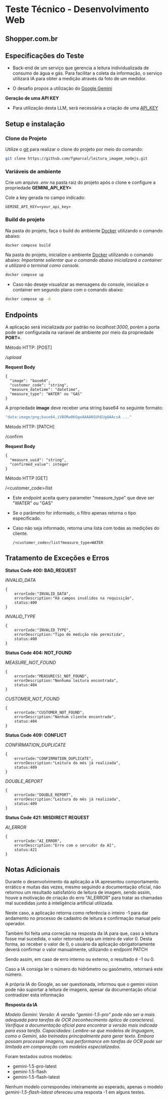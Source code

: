 # Teste Técnico - Desenvolvimento Web
## Shopper.com.br

## Especificações do Teste
- Back-end de um serviço que gerencia a leitura individualizada de
consumo de água e gás. Para facilitar a coleta da informação, o serviço utilizará IA para
obter a medição através da foto de um medidor.

- O desafio propos a utilização do [Google Gemini](https://ai.google.dev/gemini-api/docs/vision)

**Geração de uma API KEY**
- Para utilização desta LLM, será necessária a criação de uma [API_KEY](https://ai.google.dev/gemini-api/docs/api-key)



## Setup e instalação

### Clone do Projeto
  Utilize o [git](https://git-scm.com/downloads) para realizar o clone do projeto por meio do comando:
```bash
git clone https://github.com/fgmarcal/leitura_imagem_nodejs.git
```

### Variáveis de ambiente
  Crie um arquivo *.env* na pasta raiz do projeto após o clone e configure a propriedade **GEMINI_API_KEY=**

  Cole a key gerada no campo indicado:

    GEMINI_API_KEY=<your_api_key>

### Build do projeto
  Na pasta do projeto, faça o build do ambiente [Docker](https://www.docker.com/) utilizando o comando abaixo:
```bash
docker compose build
```
  Na pasta do projeto, inicialize o ambiente [Docker](https://www.docker.com/) utilizando o comando abaixo:
  *Importante salientar que o comando abaixo inicializará o container e utilizará o terminal como console.*
```bash
docker compose up
```
  - Caso não deseje visualizar as mensagens do console, inicialize o container em segundo plano com o comando abaixo:
```bash
docker compose up -d
```


## Endpoints
A aplicação será inicializada por padrão no <host>*localhost:3000*, porém a porta pode ser configurada na variavel de ambiente por meio da propriedade **PORT=**.

  Método HTTP: [POST]

  *<host>/upload*

  **Request Body**
```
{
  "image": "base64",
  "customer_code": "string",
  "measure_datetime": "datetime",
  "measure_type": "WATER" ou "GAS"
}
```

A propriedade **image** deve receber uma string base64 no seguinte formato:

```cmd
"data:image/png;base64,iVBORw0KGgoAAAANSUhEUgAAAcsA ..."
```


  Método HTTP: [PATCH]
  
  <host>/confirm 

  **Request Body**

```
{
  "measure_uuid": "string",
  "confirmed_value": integer
}
```

  Método HTTP [GET]
  
  <host>/<customer_code>/list 

  - Este endpoint aceita query parameter "measure_type" que deve ser "WATER" ou "GAS"
  - Se o parâmetro for informado, o filtro apenas retorna o tipo especificado.
  - Caso não seja informado, retorna uma lista com todas as medições do cliente.
    
        /<customer_code>/list?measure_type=WATER


## Tratamento de Exceções e Erros

**Status Code 400: BAD_REQUEST**

*INVALID_DATA* 

    {
        errorCode:"INVALID_DATA",
        errorDescription:"Há campos inválidos na requisição",
        status:400
    }

*INVALID_TYPE*

    {
        errorCode:"INVALID_TYPE",
        errorDescription:"Tipo de medição não permitida",
        status:400
    }

**Status Code 404: NOT_FOUND**

*MEASURE_NOT_FOUND*

    {
        errorCode:"MEASURE(S)_NOT_FOUND",
        errorDescription:"Nenhuma leitura encontrada",
        status:404
    }

*CUSTOMER_NOT_FOUND*

    {
        errorCode:"CUSTOMER_NOT_FOUND",
        errorDescription:"Nenhum cliente encontrado",
        status:404
    }

**Status Code 409: CONFLICT**

*CONFIRMATION_DUPLICATE*

    {
        errorCode:"CONFIRMATION_DUPLICATE",
        errorDescription:"Leitura do mês já realizada",
        status:409
    }


*DOUBLE_REPORT*

    {
        errorCode:"DOUBLE_REPORT",
        errorDescription:"Leitura do mês já realizada",
        status:409
    }

**Status Code 421: MISDIRECT REQUEST**

*AI_ERROR*

    {
        errorCode:"AI_ERROR",
        errorDescription:"Erro com o servidor da AI",
        status:421
    }

## Notas Adicionais

Durante o desenvolvimento da aplicação a IA apresentou comportamento errático e muitas das vezes, mesmo seguindo a documentação oficial, 
não retornou um resultado satisfatório de leitura de imagem, sendo assim, houve a motivação de criação do erro "AI_ERROR" para tratar
as chamadas mal sucedidas junto à inteligência artificial utilizada.

Neste caso, a aplicação retorna como referência o inteiro -1 para dar andamento no processo de cadastro de leitura e confirmação manual pelo operador.

Também foi feita uma correção na resposta da IA para que, caso a leitura fosse mal sucedida, o valor retornado seja um inteiro de valor 0.
Desta forma, ao receber o valor de 0, o usuário da aplicação obrigatoriamente deverá confirmar o valor manualmente, utilizando o endpoint PATCH

Sendo assim, em caso de erro interno ou externo, o resultado é -1 ou 0.

Caso a IA consiga ler o número do hidrômetro ou gasômetro, retornará este número.

A própria IA do Google, ao ser questionada, informou que o gemini vision pode não suportar a leitura de imagens, apesar da documentação oficial contradizer esta informação

**Resposta da IA**

*Modelo Gemini:
Versão: A versão "gemini-1.5-pro" pode não ser a mais adequada para tarefas de OCR (reconhecimento óptico de caracteres). Verifique a documentação oficial para encontrar a versão mais indicada para essa tarefa.
Capacidades: Lembre-se que modelos de linguagem, como o Gemini, são treinados principalmente para gerar texto. Embora possam processar imagens, sua performance em tarefas de OCR pode ser limitada em comparação com modelos especializados.*


Foram testados outros modelos:
  - gemini-1.5-pro-latest
  - gemini-1.5-flash
  - gemini-1.5-flash-latest

Nenhum modelo correspondeu inteiramente ao esperado, apenas o modelo *gemini-1.5-flash-latest* ofereceu uma resposta -1 em alguns testes.




